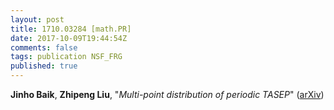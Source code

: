 ```yaml
---
layout: post
title: 1710.03284 [math.PR]
date: 2017-10-09T19:44:54Z
comments: false
tags: publication NSF_FRG
published: true
---
```


<b>Jinho Baik</b>, <b>Zhipeng Liu</b>, "<i>Multi-point distribution of periodic TASEP</i>" ([arXiv](http://arxiv.org/abs/1710.03284v1))
